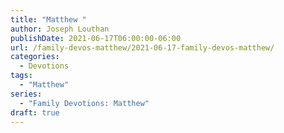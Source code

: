 ```yaml
---
title: "Matthew "
author: Joseph Louthan
publishDate: 2021-06-17T06:00:00-06:00
url: /family-devos-matthew/2021-06-17-family-devos-matthew/
categories:
  - Devotions
tags:
  - "Matthew"
series:
  - "Family Devotions: Matthew"
draft: true
---
```

